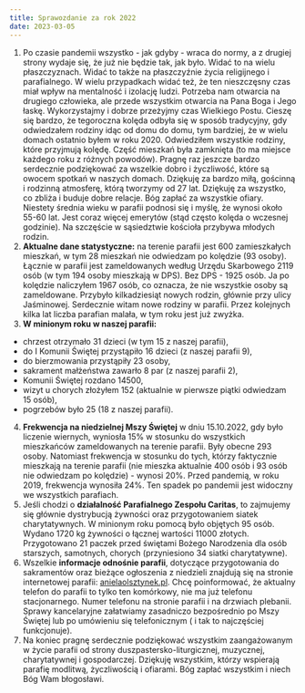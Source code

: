 ```yaml
---
title: Sprawozdanie za rok 2022
date: 2023-03-05
---
```


1. Po czasie pandemii wszystko - jak gdyby - wraca do normy, a z drugiej strony wydaje się, że już nie będzie tak, jak było. Widać to na wielu płaszczyznach. Widać to także na płaszczyźnie życia religijnego i parafialnego. W wielu przypadkach widać też, że ten nieszczęsny czas miał wpływ na mentalność i izolację ludzi. Potrzeba nam otwarcia na drugiego człowieka, ale przede wszystkim otwarcia na Pana Boga i Jego łaskę. Wykorzystajmy i dobrze przeżyjmy czas Wielkiego Postu. Cieszę się bardzo, że tegoroczna kolęda odbyła się w sposób tradycyjny, gdy odwiedzałem rodziny idąc od domu do domu, tym bardziej, że w wielu domach ostatnio byłem w roku 2020. Odwiedziłem wszystkie rodziny, które przyjmują kolędę. Część mieszkań była zamknięta (to ma miejsce każdego roku z różnych powodów). Pragnę raz jeszcze bardzo serdecznie podziękować za wszelkie dobro i życzliwość, które są owocem spotkań w naszych domach. Dziękuję za bardzo miłą, gościnną i rodzinną atmosferę, którą tworzymy od 27 lat. Dziękuję za wszystko, co zbliża i buduje dobre relacje. Bóg zapłać za wszystkie ofiary. Niestety średnia wieku w parafii podnosi się i myślę, że wynosi około 55-60 lat. Jest coraz więcej emerytów (stąd często kolęda o wczesnej godzinie). Na szczęście w sąsiedztwie kościoła przybywa młodych rodzin.
2. **Aktualne dane statystyczne:** na terenie parafii jest 600 zamieszkałych mieszkań, w tym 28 mieszkań nie odwiedzam po kolędzie (93 osoby). Łącznie w parafii jest zameldowanych według Urzędu Skarbowego 2119 osób (w tym 194 osoby mieszkają w DPS). Bez DPS - 1925 osób. Ja po kolędzie naliczyłem 1967 osób, co oznacza, że nie wszystkie osoby są zameldowane. Przybyło kilkadziesiąt nowych rodzin, głównie przy ulicy Jaśminowej. Serdecznie witam nowe rodziny w parafii.
Przez kolejnych kilka lat liczba parafian malała, w tym roku jest już zwyżka.
3. **W minionym roku w naszej parafii:**
  - chrzest otrzymało 31 dzieci (w tym 15 z naszej parafii),
  - do I Komunii Świętej przystąpiło 16 dzieci (z naszej parafii 9),
  - do bierzmowania przystąpiły 23 osoby,
  - sakrament małżeństwa zawarło 8 par (z naszej parafii 2),
  - Komunii Świętej rozdano 14500,
  - wizyt u chorych złożyłem 152 (aktualnie w  pierwsze piątki odwiedzam 15 osób),
  - pogrzebów było 25 (18 z naszej parafii).
4. **Frekwencja na niedzielnej Mszy Świętej** w dniu 15.10.2022, gdy było liczenie wiernych, wyniosła 15% w stosunku do wszystkich mieszkańców zameldowanych na terenie parafii. Były obecne 293 osoby. Natomiast frekwencja w stosunku do tych, którzy faktycznie mieszkają na terenie parafii (nie mieszka aktualnie 400 osób i 93 osób nie odwiedzam po kolędzie) - wynosi 20%. Przed pandemią, w roku 2019, frekwencja wynosiła 24%. Ten spadek po pandemii jest widoczny we wszystkich parafiach.
5. Jeśli chodzi o **działalność Parafialnego Zespołu Caritas**, to zajmujemy się głównie dystrybucją żywności oraz przygotowaniem siatek charytatywnych. W minionym roku pomocą było objętych 95 osób. Wydano 1720 kg żywności o łącznej wartości 11000 złotych. Przygotowano 21 paczek przed świętami Bożego Narodzenia dla osób starszych, samotnych, chorych (przyniesiono 34 siatki charytatywne).
6. Wszelkie **informacje odnośnie parafii**, dotyczące przygotowania do sakramentów oraz bieżące ogłoszenia z niedzieli znajdują się na stronie internetowej parafii: [anielaolsztynek.pl](https://anielaolsztynek.pl). Chcę poinformować, że aktualny telefon do parafii to tylko ten komórkowy, nie ma już telefonu stacjonarnego. Numer telefonu na stronie parafii i na drzwiach plebanii. Sprawy kancelaryjne załatwiamy zasadniczo bezpośrednio po Mszy Świętej lub po umówieniu się telefonicznym ( i tak to najczęściej funkcjonuje).
7. Na koniec pragnę serdecznie podziękować wszystkim zaangażowanym w życie parafii od strony duszpastersko-liturgicznej, muzycznej, charytatywnej i gospodarczej. Dziękuję wszystkim, którzy wspierają parafię modlitwą, życzliwością i ofiarami. Bóg zapłać wszystkim i niech Bóg Wam błogosławi.
